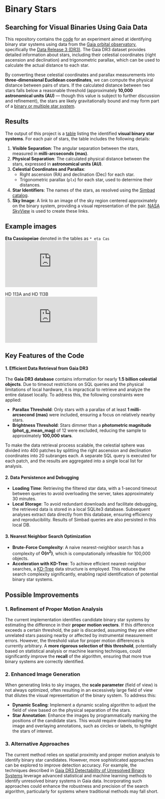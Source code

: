 # Binary Stars

## Searching for Visual Binaries Using Gaia Data

This repository contains the [code](binary_star_lookup_in_Gaia_data.v2.py) for an experiment aimed at identifying binary star systems using data from the [Gaia orbital observatory](https://en.wikipedia.org/wiki/Gaia_(spacecraft)), specifically the [Data Release 3 (DR3)](https://www.cosmos.esa.int/web/gaia/dr3#). The Gaia DR3 dataset provides detailed information about stars, including their celestial coordinates (right ascension and declination) and trigonometric parallax, which can be used to calculate the actual distance to each star.

By converting these celestial coordinates and parallax measurements into **three-dimensional Euclidean coordinates**, we can compute the physical distance between pairs of stars. If the calculated distance between two stars falls below a reasonable threshold (approximately **10,000 astronomical units (AU)** — though this value is subject to further discussion and refinement), the stars are likely gravitationally bound and may form part of a [binary or multiple star system](https://en.wikipedia.org/wiki/Visual_binary).

## Results

The output of this project is a [table](binary_systems.md) listing the identified **visual binary star systems**. For each pair of stars, the table includes the following details:

1. **Visible Separation**: The angular separation between the stars, measured in **milli-arcseconds (mas)**.
2. **Physical Separation**: The calculated physical distance between the stars, expressed in **astronomical units (AU)**.
3. **Celestial Coordinates and Parallax**:
   - Right ascension (RA) and declination (Dec) for each star.
   - Trigonometric parallax (`plx`) for each star, used to determine their distances.
4. **Star Identifiers**: The names of the stars, as resolved using the [Simbad catalog](https://aas.aanda.org/articles/aas/pdf/2000/07/ds1821.pdf).
5. **Sky Image**: A link to an image of the sky region centered approximately on the binary system, providing a visual representation of the pair. [NASA SkyView](https://skyview.gsfc.nasa.gov) is used to create these links.

## Example images

**Eta Cassiopeiae** denoted in the tables as `* eta Cas`  
![Eta Cassiopea](https://skyview.gsfc.nasa.gov/current/cgi/runquery.pl?Survey=DSS&Position=12.2832,57.8142&Size=1.0411&Pixels=256&Return=JPEG)

HD 113A and HD 113B  
![HD 113A, HD 113B  ](https://skyview.gsfc.nasa.gov/current/cgi/runquery.pl?Survey=DSS&Position=1.4808,18.0749&Size=0.2661&Pixels=256&Return=JPEG)


## Key Features of the Code

#### 1. Efficient Data Retrieval from Gaia DR3
The **Gaia DR3 database** contains information for nearly **1.5 billion celestial objects**. Due to timeout restrictions on SQL queries and the physical limitations of local hardware, it is impractical to retrieve and analyze the entire dataset locally. To address this, the following constraints were applied:
- **Parallax Threshold**: Only stars with a parallax of at least **1 milli-arcsecond (mas)** were included, ensuring a focus on relatively nearby stars.
- **Brightness Threshold**: Stars dimmer than a **photometric magnitude (phot_g_mean_mag)** of 12 were excluded, reducing the sample to approximately **100,000 stars**.

To make the data retrieval process scalable, the celestial sphere was divided into 400 patches by splitting the right ascension and declination coordinates into 20 subranges each. A separate SQL query is executed for each patch, and the results are aggregated into a single local list for analysis.

#### 2. Data Persistence and Debugging
- **Loading Time**: Retrieving the filtered star data, with a 1-second timeout between queries to avoid overloading the server, takes approximately 30 minutes.
- **Local Storage**: To avoid redundant downloads and facilitate debugging, the retrieved data is stored in a local SQLite3 database. Subsequent analyses extract data directly from this database, ensuring efficiency and reproducibility. Results of Simbad queries are also persisted in this local DB.  

#### 3. Nearest Neighbor Search Optimization
- **Brute-Force Complexity**: A naive nearest-neighbor search has a complexity of **O(n<sup>2</sup>)**, which is computationally infeasible for 100,000 objects.
- **Acceleration with KD-Tree**: To achieve efficient nearest-neighbor searches, a [KD-Tree](https://scikit-learn.org/stable/modules/generated/sklearn.neighbors.KDTree.html) data structure is employed. This reduces the search complexity significantly, enabling rapid identification of potential binary star systems.


## Possible Improvements

### 1. Refinement of Proper Motion Analysis
The current implementation identifies candidate binary star systems by estimating the difference in their **proper motion vectors**. If this difference exceeds a certain threshold, the pair is discarded, assuming they are either unrelated stars passing nearby or affected by instrumental measurement errors. However, the threshold value for proper motion differences is currently arbitrary. A **more rigorous selection of this threshold**, potentially based on statistical analysis or machine learning techniques, could significantly improve the **recall** of the algorithm, ensuring that more true binary systems are correctly identified.

### 2. Enhanced Image Generation
When generating links to sky images, the **scale parameter** (field of view) is not always optimized, often resulting in an excessively large field of view that dilutes the visual representation of the binary system. To address this:
- **Dynamic Scaling**: Implement a dynamic scaling algorithm to adjust the field of view based on the physical separation of the stars.
- **Star Annotation**: Enhance the images by programmatically marking the positions of the candidate stars. This would require downloading the image and overlaying annotations, such as circles or labels, to highlight the stars of interest.

### 3. Alternative Approaches
The current method relies on spatial proximity and proper motion analysis to identify binary star candidates. However, more sophisticated approaches can be explored to improve detection accuracy. For example, the techniques described in [Gaia DR3 Detectability of Unresolved Binary Systems](https://arxiv.org/html/2404.14127v1) leverage advanced statistical and machine learning methods to identify unresolved binary systems in Gaia data. Incorporating such approaches could enhance the robustness and precision of the search algorithm, particularly for systems where traditional methods may fall short.

